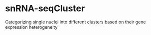 # snRNA-seqCluster
Categorizing single nuclei into different clusters based on their gene expression heterogeneity

